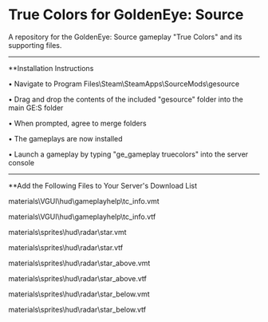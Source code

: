 # True Colors for GoldenEye: Source

A repository for the GoldenEye: Source gameplay "True Colors" and its supporting files.

---

**Installation Instructions

• Navigate to Program Files\Steam\SteamApps\SourceMods\gesource

• Drag and drop the contents of the included "gesource" folder into the main GE:S folder

• When prompted, agree to merge folders

• The gameplays are now installed

• Launch a gameplay by typing "ge_gameplay truecolors" into the server console

---

**Add the Following Files to Your Server's Download List

materials\VGUI\hud\gameplayhelp\tc_info.vmt
  
materials\VGUI\hud\gameplayhelp\tc_info.vtf
  
materials\sprites\hud\radar\star.vmt
  
materials\sprites\hud\radar\star.vtf
  
materials\sprites\hud\radar\star_above.vmt
  
materials\sprites\hud\radar\star_above.vtf
  
materials\sprites\hud\radar\star_below.vmt
  
materials\sprites\hud\radar\star_below.vtf
